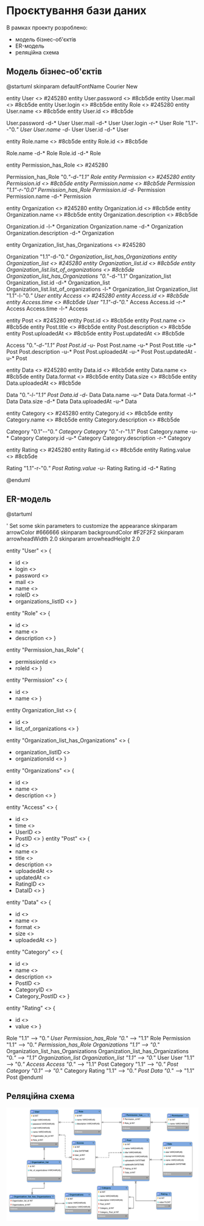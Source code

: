# Проєктування бази даних

В рамках проекту розроблено: 
- модель бізнес-об'єктів 
- ER-модель
- реляційна схема

## Модель бізнес-об'єктів

@startuml
skinparam defaultFontName Courier New


entity User <<ENTITY>> #245280
entity User.password <<TEXT>> #8cb5de
entity User.mail <<TEXT>> #8cb5de
entity User.login <<TEXT>> #8cb5de
entity Role <<ENTITY>> #245280
entity User.name <<TEXT>> #8cb5de
entity User.id <<NUMBER>> #8cb5de

User.password -d-* User
User.mail -d-* User
User.login -r-* User
Role "1.1"--"0.*" User
User.name -d-* User
User.id -d-* User

entity Role.name <<TEXT>> #8cb5de
entity Role.id <<NUMBER>> #8cb5de

Role.name -d-* Role
Role.id -d-* Role

entity Permission_has_Role <<ENTITY>> #245280

Permission_has_Role "0.*"-d-"1.1" Role
entity Permission <<ENTITY>> #245280
entity Permission.id <<NUMBER>> #8cb5de
entity Permission.name <<TEXT>> #8cb5de
Permission "1.1"-r-"0.0" Permission_has_Role
Permission.id -d-* Permission
Permission.name -d-* Permission

entity Organization <<ENTITY>> #245280
entity Organization.id <<NUMBER>> #8cb5de
entity Organization.name <<TEXT>> #8cb5de
entity Organization.description <<TEXT>> #8cb5de

Organization.id -l-* Organization
Organization.name -d-* Organization
Organization.description -d-* Organization

entity Organization_list_has_Organizations <<ENTITY>> #245280

Organization "1.1"-d-"0.*" Organization_list_has_Organizations
entity Organization_list <<ENTITY>> #245280
entity Organization_list.id <<NUMBER>> #8cb5de
entity Organization_list.list_of_organizations <<TEXT>> #8cb5de
Organization_list_has_Organizations "0.*"-d-"1.1" Organization_list
Organization_list.id -d-* Organization_list
Organization_list.list_of_organizations -l-* Organization_list
Organization_list "1.1"-l-"0.*" User
entity Access <<ENTITY>> #245280
entity Access.id <<NUMBER>> #8cb5de
entity Access.time <<DATETIME>> #8cb5de
User "1.1"-d-"0.*" Access
Access.id -r-* Access
Access.time -l-* Access

entity Post <<ENTITY>> #245280
entity Post.id <<NUMBER>> #8cb5de
entity Post.name <<TEXT>> #8cb5de
entity Post.title <<TEXT>> #8cb5de
entity Post.description <<TEXT>> #8cb5de
entity Post.uploadedAt <<DATETIME>> #8cb5de
entity Post.updatedAt <<DATETIME>> #8cb5de

Access "0.*"-d-"1.1" Post
Post.id -u-* Post
Post.name -u-* Post
Post.title -u-* Post
Post.description -u-* Post
Post.uploadedAt -u-* Post
Post.updatedAt -u-* Post

entity Data <<ENTITY>> #245280
entity Data.id <<NUMBER>> #8cb5de
entity Data.name <<TEXT>> #8cb5de
entity Data.format <<TEXT>> #8cb5de
entity Data.size <<TEXT>> #8cb5de
entity Data.uploadedAt <<DATETIME>> #8cb5de

Data "0.*"-l-"1.1" Post
Data.id -d-* Data
Data.name -u-* Data
Data.format -l-* Data
Data.size -d-* Data
Data.uploadedAt -u-* Data

entity Category <<ENTITY>> #245280
entity Category.id <<NUMBER>> #8cb5de
entity Category.name <<TEXT>> #8cb5de
entity Category.description <<TEXT>> #8cb5de

Category "0.1"--"0.*" Category
Category "0.*"-r-"1.1" Post
Category.name -u-* Category
Category.id -u-* Category
Category.description -r-* Category

entity Rating <<ENTITY>> #245280
entity Rating.id <<NUMBER>> #8cb5de
entity Rating.value <<NUMBER>> #8cb5de

Rating "1.1"-r-"0.*" Post
Rating.value -u-* Rating
Rating.id -d-* Rating

@enduml



## ER-модель

@startuml


' Set some skin parameters to customize the appearance
skinparam arrowColor #666666
skinparam backgroundColor #F2F2F2
skinparam arrowheadWidth 2.0
skinparam arrowheadHeight 2.0

entity "User" <<ENTITY>>  {
  + id <<INT>>
  + login <<TEXT>> 
  + password <<TEXT>> 
  + mail <<TEXT>> 
  + name <<TEXT>>  
  + roleID <<INT>>
  + organizations_listID <<INT>> 
}

entity "Role" <<ENTITY>>  {
  + id <<INT>> 
  + name <<TEXT>>
  + description <<Text>>
}

entity "Permission_has_Role" {
  + permissionId <<INT>>
  + roleId  <<INT>>
}

entity "Permission" <<ENTITY>> {
  + id <<INT>>
  + name <<TEXT>>
}

entity Organization_list <<ENTITY>> {
  + id <<INT>>
  + list_of_organizations <<TEXT>>
}

entity "Organization_list_has_Organizations" <<ENTITY>> {
  + organization_listID <<INT>>
  + organizationsId <<INT>>
}

entity "Organizations" <<ENTITY>>  {
  + id <<INT>> 
  + name <<TEXT>> 
  + description <<TEXT>> 
}

entity "Access" <<ENTITY>>  {
  + id <<INT>> 
  + time <<DATETIME>> 
  + UserID <<INT>>
  + PostID <<INT>>
}
entity "Post" <<ENTITY>>  {
  + id <<INT>> 
  + name <<TEXT>> 
  + title <<TEXT>> 
  + description <<TEXT>> 
  + uploadedAt <<DATETIME>> 
  + updatedAt <<DATETIME>> 
  + RatingID <<INT>>
  + DataID <<INT>>
}

entity "Data" <<ENTITY>>  {
  + id <<INT>> 
  + name <<TEXT>> 
  + format <<TEXT>> 
  + size <<TEXT>> 
  + uploadedAt <<DATETIME>> 
}


entity "Category" <<ENTITY>>  {
  + id <<INT>> 
  + name <<TEXT>> 
  + description <<TEXT>> 
  + PostID <<INT>>
  + CategoryID <<INT>>
  + Category_PostID <<INT>>
}

entity "Rating" <<ENTITY>>  {
  + id <<INT>> 
  + value <<FLOAT>> 
}


Role "1.1" --> "0.*" User
Permission_has_Role "0.*" --> "1.1" Role
Permission "1.1" --> "0.*" Permission_has_Role
Organizations "1.1" --> "0.*" Organization_list_has_Organizations
Organization_list_has_Organizations "0.*" --> "1.1" Organization_list
Organization_list "1.1" --> "0.*" User
User "1.1" --> "0.*" Access
Access "0.*" --> "1.1" Post
Category "1.1" --> "0.*" Post
Category "0.1" --> "0.*" Category
Rating "1.1" --> "0.*" Post
Data "0.*" --> "1.1" Post
@enduml

## Реляційна схема

![relation_scheme](./photo/relation_scheme.png)